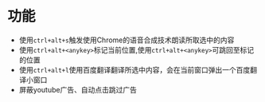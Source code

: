 # 功能
- 使用`ctrl+alt+s`触发使用Chrome的语音合成技术朗读所取选中的内容
- 使用`ctrl+alt+<anykey>`标记当前位置,使用`ctrl+alt+<anykey>`可跳回至标记的位置
- 使用`ctrl+alt+l`使用百度翻译翻译所选中内容，会在当前窗口弹出一个百度翻译小窗口
- 屏蔽youtube广告、自动点击跳过广告

